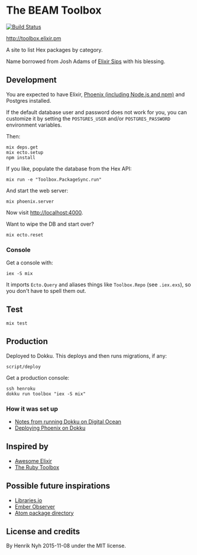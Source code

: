 # The BEAM Toolbox

[![Build Status](https://secure.travis-ci.org/henrik/toolbox.svg?branch=master
"Build Status")](https://travis-ci.org/henrik/toolbox)

<http://toolbox.elixir.pm>

A site to list Hex packages by category.

Name borrowed from Josh Adams of [Elixir Sips](http://elixirsips.com/) with his blessing.


## Development

You are expected to have Elixir, [Phoenix (including Node.js and npm)](http://www.phoenixframework.org/docs/installation) and Postgres installed.

If the default database user and password does not work for you, you can customize it by setting the `POSTGRES_USER` and/or `POSTGRES_PASSWORD` environment variables.

Then:

    mix deps.get
    mix ecto.setup
    npm install

If you like, populate the database from the Hex API:

    mix run -e "Toolbox.PackageSync.run"

And start the web server:

    mix phoenix.server

Now visit <http://localhost:4000>.


Want to wipe the DB and start over?

    mix ecto.reset

### Console

Get a console with:

    iex -S mix

It imports `Ecto.Query` and aliases things like `Toolbox.Repo` (see `.iex.exs`), so you don't have to spell them out.


## Test

    mix test


## Production

Deployed to Dokku. This deploys and then runs migrations, if any:

    script/deploy

Get a production console:

    ssh henroku
    dokku run toolbox "iex -S mix"

### How it was set up

* [Notes from running Dokku on Digital Ocean](https://gist.github.com/henrik/26bb73091712aa42abf2)
* [Deploying Phoenix on Dokku](https://gist.github.com/henrik/c70e32544e09c1a79841)


## Inspired by

* [Awesome Elixir](https://github.com/h4cc/awesome-elixir)
* [The Ruby Toolbox](https://www.ruby-toolbox.com/)


## Possible future inspirations

* [Libraries.io](https://libraries.io/)
* [Ember Observer](http://emberobserver.com/)
* [Atom package directory](https://atom.io/packages)


## License and credits

By Henrik Nyh 2015-11-08 under the MIT license.
